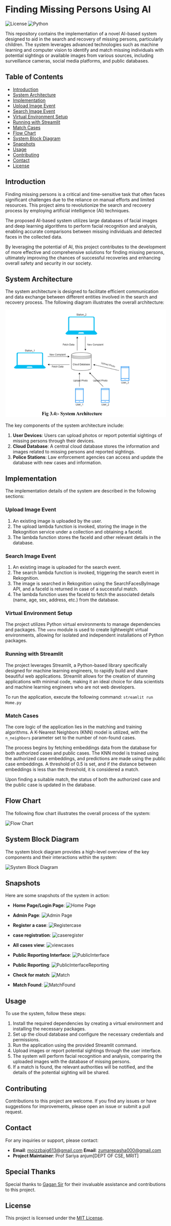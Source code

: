 # Finding Missing Persons Using AI

![License](https://img.shields.io/badge/license-MIT-green)
![Python](https://img.shields.io/badge/python-3.x-blue)


This repository contains the implementation of a novel AI-based system designed to aid in the search and recovery of missing persons, particularly children. The system leverages advanced technologies such as machine learning and computer vision to identify and match missing individuals with potential sightings or available images from various sources, including surveillance cameras, social media platforms, and public databases.

## Table of Contents

- [Introduction](#introduction)
- [System Architecture](#system-architecture)
- [Implementation](#implementation)
 - [Upload Image Event](#upload-image-event)
 - [Search Image Event](#search-image-event)
 - [Virtual Environment Setup](#virtual-environment-setup)
 - [Running with Streamlit](#running-with-streamlit)
 - [Match Cases](#match-cases)
- [Flow Chart](#flow-chart)
- [System Block Diagram](#system-block-diagram)
- [Snapshots](#snapshots)
- [Usage](#usage)
- [Contributing](#contributing)
- [Contact](#contact)
- [License](#license)

## Introduction

Finding missing persons is a critical and time-sensitive task that often faces significant challenges due to the reliance on manual efforts and limited resources. This project aims to revolutionize the search and recovery process by employing artificial intelligence (AI) techniques.

The proposed AI-based system utilizes large databases of facial images and deep learning algorithms to perform facial recognition and analysis, enabling accurate comparisons between missing individuals and detected faces in the collected data.

By leveraging the potential of AI, this project contributes to the development of more effective and comprehensive solutions for finding missing persons, ultimately improving the chances of successful recoveries and enhancing overall safety and security in our society.

## System Architecture

The system architecture is designed to facilitate efficient communication and data exchange between different entities involved in the search and recovery process. The following diagram illustrates the overall architecture:

![System Architecture](/images/System_architecture.png)

The key components of the system architecture include:

1. **User Devices**: Users can upload photos or report potential sightings of missing persons through their devices.
2. **Cloud Database**: A central cloud database stores the information and images related to missing persons and reported sightings.
3. **Police Stations**: Law enforcement agencies can access and update the database with new cases and information.

## Implementation

The implementation details of the system are described in the following sections:

### Upload Image Event

1. An existing image is uploaded by the user.
2. The upload lambda function is invoked, storing the image in the Rekognition service under a collection and obtaining a faceId.
3. The lambda function stores the faceId and other relevant details in the database.

### Search Image Event

1. An existing image is uploaded for the search event.
2. The search lambda function is invoked, triggering the search event in Rekognition.
3. The image is searched in Rekognition using the SearchFacesByImage API, and a faceId is returned in case of a successful match.
4. The lambda function uses the faceId to fetch the associated details (name, age, sex, address, etc.) from the database.

### Virtual Environment Setup

The project utilizes Python virtual environments to manage dependencies and packages. The `venv` module is used to create lightweight virtual environments, allowing for isolated and independent installations of Python packages.

### Running with Streamlit

The project leverages Streamlit, a Python-based library specifically designed for machine learning engineers, to rapidly build and share beautiful web applications. Streamlit allows for the creation of stunning applications with minimal code, making it an ideal choice for data scientists and machine learning engineers who are not web developers.

To run the application, execute the following command:
```streamlit run Home.py```

### Match Cases

The core logic of the application lies in the matching and training algorithms. A K-Nearest Neighbors (KNN) model is utilized, with the `n_neighbors` parameter set to the number of non-found cases.

The process begins by fetching embeddings data from the database for both authorized cases and public cases. The KNN model is trained using the authorized case embeddings, and predictions are made using the public case embeddings. A threshold of 0.5 is set, and if the distance between embeddings is less than the threshold, it is considered a match.

Upon finding a suitable match, the status of both the authorized case and the public case is updated in the database.

## Flow Chart

The following flow chart illustrates the overall process of the system:

![Flow Chart](/images/Flow_chart.png)

## System Block Diagram

The system block diagram provides a high-level overview of the key components and their interactions within the system:

![System Block Diagram](images/System_block_diagram.png)

## Snapshots

Here are some snapshots of the system in action:

- **Home Page/Login Page**:
  ![Home Page](./images/Login%20page.png)

- **Admin Page**:
  ![Admin Page](./images/admin_page.png)

- **Register a case**:
  ![Registercase](./images/register_new_cases.png)

- **case registration**:
  ![caseregister](./images/case_register.png)

- **All cases view**:
  ![viewcases](./images/all_cases_view.png)

- **Public Reporting Interface**:
![PublicInterface](./images/public_reporting_Interface.png)

- **Public Reporting**:
![PublicInterfaceReporting](./images/public_reporting.png)

- **Check for match**:
![Match](./images/match_found.png)

- **Match Found**:
![MatchFound](./images/check_for_match.png)


## Usage

To use the system, follow these steps:

1. Install the required dependencies by creating a virtual environment and installing the necessary packages.
2. Set up the cloud database and configure the necessary credentials and permissions.
3. Run the application using the provided Streamlit command.
4. Upload images or report potential sightings through the user interface.
5. The system will perform facial recognition and analysis, comparing the uploaded images with the database of missing persons.
6. If a match is found, the relevant authorities will be notified, and the details of the potential sighting will be shared.

## Contributing

Contributions to this project are welcome. If you find any issues or have suggestions for improvements, please open an issue or submit a pull request.

## Contact

For any inquiries or support, please contact:

- **Email**: moizzbaig613@gmail.com
  **Email**: zumarepasha000@gmail.com
- **Project Maintainer**: Prof Sariya anjum[DEPT OF CSE, MRIT]

## Special Thanks

Special thanks to [Gagan Sir](gaganmanku96) for their invaluable assistance and contributions to this project.

## License

This project is licensed under the [MIT License](LICENSE).


